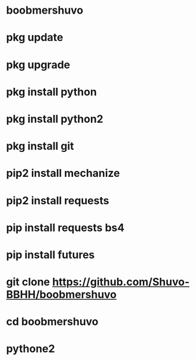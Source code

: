 # boobmershuvo

# pkg update

# pkg upgrade

# pkg install python

# pkg install python2

# pkg install git

# pip2 install mechanize

# pip2 install requests

# pip install requests bs4
# pip install futures

# git clone https://github.com/Shuvo-BBHH/boobmershuvo

# cd boobmershuvo

# pythone2 
